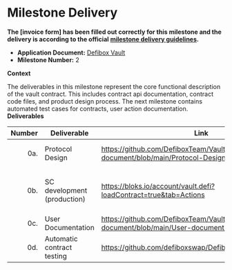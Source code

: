 # Milestone Delivery

**The [invoice form] has been filled out correctly for this milestone and the delivery is according to the official [milestone delivery guidelines](https://github.com/eosnetworkfoundation/grant-framework/blob/master/docs/milestone-deliverables-guidelines.md).**

* **Application Document:** [Defibox Vault](https://github.com/eosnetworkfoundation/grant-framework/blob/main/applications/Defibox_vault.md)
* **Milestone Number:** 2

**Context**

The deliverables in this milestone represent the core functional description of the vault contract. This includes contract api documentation, contract code files, and product design process. The next milestone contains automated test cases for contracts, user action documentation.
**Deliverables**

| Number | Deliverable                  | Link                                                                                  | Notes                                                                                               |
| -----: | ---------------------------- | -----------------------------------------------------------------------------------   | --------------------------------------------------------------------------------------------------- |
| 0a.    | Protocol Design              | https://github.com/DefiboxTeam/Vault-document/blob/main/Protocol-DesignDefinition.md  | Product agreement design translation into English/Korean/Chinese                                    |
| 0b.    | SC development (production)  | https://bloks.io/account/vault.defi?loadContract=true&tab=Actions                     | The smart contract development has been completed, and the deployed production can be queried       |
| 0c.    | User Documentation           | https://github.com/DefiboxTeam/Vault-document/blob/main/User-document.md              | User Operation Documentation                                                                        |
| 0d.    | Automatic contract testing   | https://github.com/defiboxswap/DefiboxVault/tree/main/tests                           | Contract automatic test cases                                                                       |
